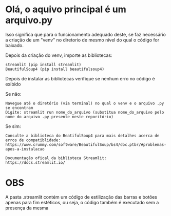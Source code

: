 # Olá, o aquivo principal é um arquivo.py

Isso significa que para o funcionamento adequado deste, se faz necessário a criação de um "venv" no diretorio de mesmo nível do qual o código for baixado.

Depois da criação do venv, importe as bibliotecas:

    streamlit (pip install streamlit)
    BeautifulSoup4 (pip install beautifulsoup4)

 Depois de instalar as bibliotecas verifique se nenhum erro no código é exibido

Se não:

    Navegue até o diretório (via terminal) no qual o venv e o arquivo .py se encontram
    Digite: streamlit run nome_do_arquivo (substitua nome_do_arquivo pelo nome do arquivo .py presente neste reporitório)

Se sim:

    Consulte a biblioteca do BeatifulSoup4 para mais detalhes acerca de erros de compatiblidade: https://www.crummy.com/software/BeautifulSoup/bs4/doc.ptbr/#problemas-apos-a-instalacao

    Documentação ofical da biblioteca Streamlit: https://docs.streamlit.io/ 

# OBS
A pasta .streamlit contém um código de estilização das barras e botões apenas para fim estéticos, ou seja, o código também é executado sem a presença da mesma

